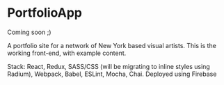 # PortfolioApp
 
Coming soon ;)

A portfolio site for a network of New York based visual artists. This is the working front-end, with example content.  

Stack: React, Redux, SASS/CSS (will be migrating to inline styles using Radium), Webpack, Babel, ESLint, Mocha, Chai. Deployed using Firebase